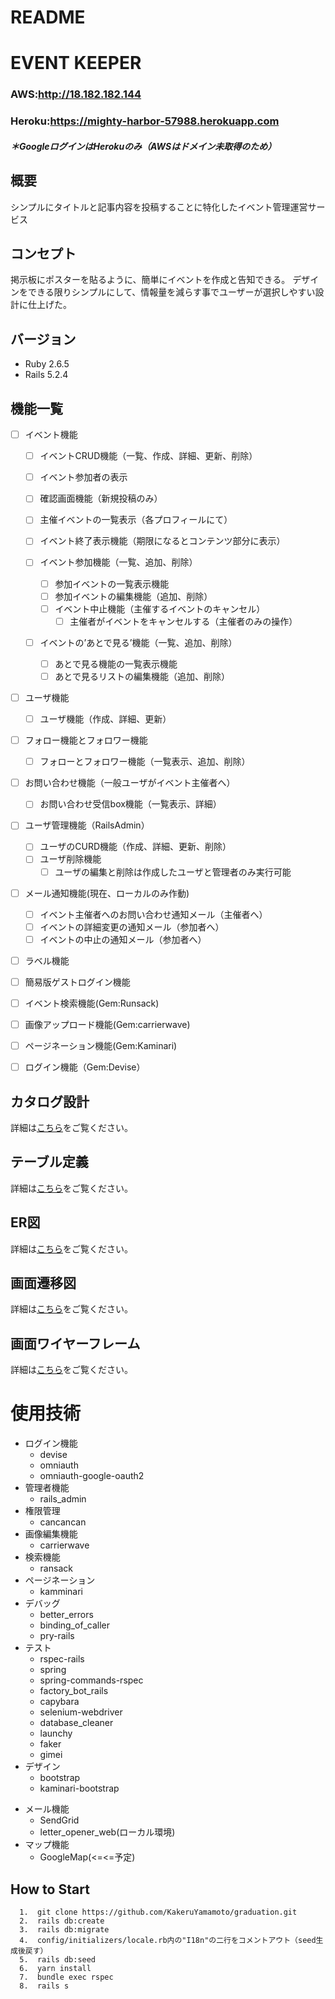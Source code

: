 # README


# EVENT KEEPER
### AWS:http://18.182.182.144
### Heroku:https://mighty-harbor-57988.herokuapp.com
##### ＊GoogleログインはHerokuのみ（AWSはドメイン未取得のため）


## 概要
シンプルにタイトルと記事内容を投稿することに特化したイベント管理運営サービス

## コンセプト
掲示板にポスターを貼るように、簡単にイベントを作成と告知できる。
デザインをできる限りシンプルにして、情報量を減らす事でユーザーが選択しやすい設計に仕上げた。

## バージョン
- Ruby 2.6.5
- Rails 5.2.4

## 機能一覧
- [ ] イベント機能
  - [ ] イベントCRUD機能（一覧、作成、詳細、更新、削除）
  - [ ] イベント参加者の表示
  - [ ] 確認画面機能（新規投稿のみ）
  - [ ] 主催イベントの一覧表示（各プロフィールにて）
  - [ ] イベント終了表示機能（期限になるとコンテンツ部分に表示）

  - [ ] イベント参加機能（一覧、追加、削除）
    - [ ] 参加イベントの一覧表示機能
    - [ ] 参加イベントの編集機能（追加、削除）
    - [ ] イベント中止機能（主催するイベントのキャンセル）
      - [ ] 主催者がイベントをキャンセルする（主催者のみの操作）

  - [ ] イベントの’あとで見る’機能（一覧、追加、削除）
    - [ ] あとで見る機能の一覧表示機能
    - [ ] あとで見るリストの編集機能（追加、削除）

- [ ] ユーザ機能
  - [ ] ユーザ機能（作成、詳細、更新）

- [ ] フォロー機能とフォロワー機能
  - [ ] フォローとフォロワー機能（一覧表示、追加、削除）

- [ ] お問い合わせ機能（一般ユーザがイベント主催者へ）
  - [ ] お問い合わせ受信box機能（一覧表示、詳細）

- [ ] ユーザ管理機能（RailsAdmin）
  - [ ] ユーザのCURD機能（作成、詳細、更新、削除）
  - [ ] ユーザ削除機能
    - [ ] ユーザの編集と削除は作成したユーザと管理者のみ実行可能

- [ ] メール通知機能(現在、ローカルのみ作動)
  - [ ] イベント主催者へのお問い合わせ通知メール（主催者へ）
  - [ ] イベントの詳細変更の通知メール（参加者へ）
  - [ ] イベントの中止の通知メール（参加者へ）

- [ ] ラベル機能
- [ ] 簡易版ゲストログイン機能
- [ ] イベント検索機能(Gem:Runsack)
- [ ] 画像アップロード機能(Gem:carrierwave)
- [ ] ページネーション機能(Gem:Kaminari)
- [ ] ログイン機能（Gem:Devise）



## カタログ設計
詳細は[こちら](https://docs.google.com/spreadsheets/d/1jzKGT_3a9xmagpc9RAHunR8BEhg3C-Pu0EhWB_1oJiw/edit?usp=sharing)をご覧ください。

## テーブル定義
詳細は[こちら](https://docs.google.com/spreadsheets/d/1ZxAl-qePMVRVjMSjJvvdCAtxFa8Lr9Chx3hgXIj9r2s/edit?usp=sharing)をご覧ください。

## ER図
詳細は[こちら](https://raw.githubusercontent.com/KakeruYamamoto/graduation/master/erd.png)をご覧ください。

## 画面遷移図
詳細は[こちら](https://cacoo.com/diagrams/y5Szk1GeOvPKQRcD/9E3BF)をご覧ください。

## 画面ワイヤーフレーム
詳細は[こちら](https://cacoo.com/diagrams/51O1AnZuSgtrGNYT/B6EB3)をご覧ください。

# 使用技術
- ログイン機能
  - devise
  - omniauth
  - omniauth-google-oauth2
- 管理者機能
  - rails_admin
- 権限管理
  - cancancan
- 画像編集機能
  - carrierwave
  <!-- - mini_magick -->
- 検索機能
  - ransack
- ページネーション
  - kamminari
- デバッグ
  - better_errors
  - binding_of_caller
  - pry-rails
- テスト
  - rspec-rails
  - spring
  - spring-commands-rspec
  - factory_bot_rails
  - capybara
  - selenium-webdriver
  - database_cleaner
  - launchy
  - faker
  - gimei
- デザイン
  - bootstrap
  - kaminari-bootstrap
  <!-- - Font Awesome -->
<!-- - 辞書機能
  - i18n -->
- メール機能
  - SendGrid
  - letter_opener_web(ローカル環境)
- マップ機能
  - GoogleMap(<=<=予定)

## How to Start
```
  1.  git clone https://github.com/KakeruYamamoto/graduation.git
  2.  rails db:create
  3.  rails db:migrate
  4.  config/initializers/locale.rb内の"I18n"の二行をコメントアウト（seed生成後戻す）
  5.  rails db:seed
  6.  yarn install
  7.  bundle exec rspec    
  8.  rails s  
```
